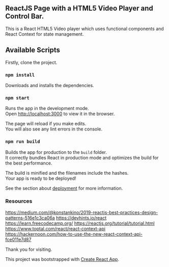 ## ReactJS Page with a HTML5 Video Player and Control Bar.
This is a React HTML5 Video player which uses functional components and React Context for state management.

## Available Scripts

Firstly, clone the project. 

### `npm install`

Downloads and installs the dependencies.

### `npm start`

Runs the app in the development mode.<br>
Open [http://localhost:3000](http://localhost:3000) to view it in the browser.

The page will reload if you make edits.<br>
You will also see any lint errors in the console.

### `npm run build`

Builds the app for production to the `build` folder.<br>
It correctly bundles React in production mode and optimizes the build for the best performance.

The build is minified and the filenames include the hashes.<br>
Your app is ready to be deployed!

See the section about [deployment](https://facebook.github.io/create-react-app/docs/deployment) for more information.

### Resources 

https://medium.com/@konstankino/2019-reactjs-best-practices-design-patterns-516e1c3ca06a
https://devhints.io/react
https://learn.freecodecamp.org/
https://reactjs.org/tutorial/tutorial.html
https://www.toptal.com/react/react-context-api
https://hackernoon.com/how-to-use-the-new-react-context-api-fce011e7d87

Thank you for visiting.

This project was bootstrapped with [Create React App](https://github.com/facebook/create-react-app).
